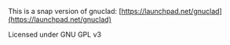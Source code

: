 This is a snap version of gnuclad: [https://launchpad.net/gnuclad](https://launchpad.net/gnuclad)

Licensed under GNU GPL v3
